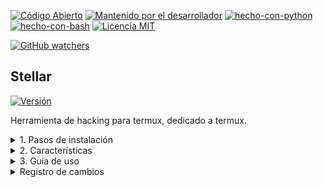 [![Código Abierto](https://img.shields.io/badge/Código%20Abierto-yes-blue.svg)](https://github.com/ellerbrock/open-source-badges/)
[![Mantenido por el desarrollador](https://img.shields.io/badge/Mantenido%20por%20el%20desarrollador-sí-green.svg)](https://GitHub.com/Naereen/StrapDown.js/graphs/commit-activity)
[![hecho-con-python](https://img.shields.io/badge/Hecho%20con-Python-1f425f.svg?logo=python&logoColor=white)](https://www.python.org/)
[![hecho-con-bash](https://img.shields.io/badge/Hecho%20con-Bash-1f425f.svg?logo=gnu-bash&logoColor=white)](https://www.gnu.org/software/bash/)
[![Licencia MIT](https://img.shields.io/badge/Licencia-MIT-blue.svg)](https://opensource.org/licenses/MIT)

[![GitHub watchers](https://img.shields.io/github/watchers/Keiji821/Stellar.svg?style=social&label=Watch&maxAge=2592000)](https://GitHub.com/Keiji821/Stellar/watchers/)


## Stellar
[![Versión](https://img.shields.io/badge/Versión-1.0.0-blue.svg)](https://github.com/Keiji821/Stellar/releases)

Herramienta de hacking para termux, dedicado a termux.

<details>
  <summary>1. Pasos de instalación</summary>

**Nota:** Abre tu termux y a continuación copia y pega lo siguiente:

                     
`pkg install -y git`

`git clone https://github.com/Keiji821/Stellar`

`cd Stellar`

**Esto instalará las dependencias necesarias para la Herramienta:**

`bash install.sh`

Si quieres instalarlo todo de una sola vez copia y pega lo siguiente en tu terminal:


`pkg install -y git && git clone https://github.com/Keiji821/Stellar && cd Stellar && bash install.sh` 

</details>

<details>
  <summary>2. Características</summary>

~/Stellar

| Misc     | Descripción |
|----------|----------|
| ia       | Un pequeño servicio de inteligencia artificial mediante una api.|   

| Osint    | Descripción |
|----------|-------------|
| ipinfo   | Obtiene la información de una ip, ya sea IPV4 o IPV6|          
| phoneinfo| Obtiene la información de un número de teléfono.|
| metadatainfo| Recupera los metadatos de una imagen, archivo o video.|
| urlinfo  | Obtiene información relevante de una url o enlace.|
| emailsearch| Busca correos electrónicos con el nombre y apellido proporcionados.|

| Pentest  |          |
|----------|----------|
| En desarrollo|      |  

| Phising  |          |
|----------|----------|
| En desarrollo|      | 

| Encryption|         |
|----------|----------|
| En desarrollo|      |  

| Chat tor |          |
|----------|----------|
| En desarrollo|      |    

- Seguridad
La herramienta anonimiza toda acción usando cloudflared (cloudflare) y tor en su termux.

</details>

<details>
  <summary>3. Guía de uso</summary>

[![Termux Stellar](https://raw.githubusercontent.com/Keiji821/Stellar/main/imágenes/Termux-stellar1.jpg)](https://raw.githubusercontent.com/Keiji821/Stellar/main/imágenes/Termux-stellar1.jpg)

- Después de ejecutar el archivo install.sh su sesión de termux se reiniciará y la herramienta se va a iniciar, para ver la lista de comandos disponibles ejecute "menu" en la terminal y se desplegará una lista de comandos disponibles para usar, cada comando representa un script, una función disponible para usar.

</details>

<details>
  <summary>Registro de cambios</summary>



---
Actualización/00/00/2024

</details>
